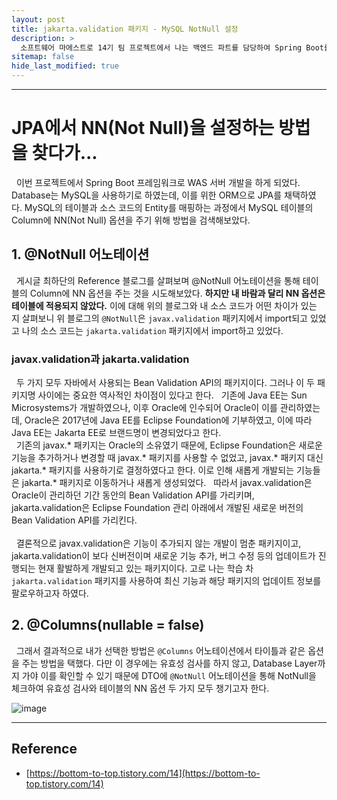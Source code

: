 ```yaml
---
layout: post
title: jakarta.validation 패키지 - MySQL NotNull 설정
description: >
  소프트웨어 마에스트로 14기 팀 프로젝트에서 나는 백엔드 파트를 담당하여 Spring Boot를 통한 WAS 서버 개발을 하게 되었다. WAS 서버를 개발하던 @NotNull 어노테이션을 통해 DTO에 Null 값이 들어오지 않도록 개발하려다 이슈를 발견하고 트러블 슈팅을 작성하게 되었다.
sitemap: false
hide_last_modified: true
---
```


---

# JPA에서 NN(Not Null)을 설정하는 방법을 찾다가...

&nbsp; 이번 프로젝트에서 Spring Boot 프레임워크로 WAS 서버 개발을 하게 되었다. Database는 MySQL을 사용하기로 하였는데, 이를 위한 ORM으로 JPA를 채택하였다. MySQL의 테이블과 소스 코드의 Entity를 매핑하는 과정에서 MySQL 테이블의 Column에 NN(Not Null) 옵션을 주기 위해 방법을 검색해보았다.

## 1. @NotNull 어노테이션

&nbsp; 게시글 최하단의 Reference 블로그를 살펴보며 @NotNull 어노테이션을 통해 테이블의 Column에 NN 옵션을 주는 것을 시도해보았다. **하지만 내 바람과 달리 NN 옵션은 테이블에 적용되지 않았다.** 이에 대해 위의 블로그와 내 소스 코드가 어떤 차이가 있는 지 살펴보니 위 블로그의 `@NotNull`은 `javax.validation` 패키지에서 import되고 있었고 나의 소스 코드는 `jakarta.validation` 패키지에서 import하고 있었다.

### javax.validation과 jakarta.validation

&nbsp; 두 가지 모두 자바에서 사용되는 Bean Validation API의 패키지이다. 그러나 이 두 패키지명 사이에는 중요한 역사적인 차이점이 있다고 한다.
&nbsp; 기존에 Java EE는 Sun Microsystems가 개발하였으나, 이후 Oracle에 인수되어 Oracle이 이를 관리하였는데, Oracle은 2017년에 Java EE를 Eclipse Foundation에 기부하였고, 이에 따라 Java EE는 Jakarta EE로 브랜드명이 변경되었다고 한다.<br>
&nbsp; 기존의 javax.* 패키지는 Oracle의 소유였기 때문에, Eclipse Foundation은 새로운 기능을 추가하거나 변경할 때 javax.* 패키지를 사용할 수 없었고, javax.* 패키지 대신 jakarta.* 패키지를 사용하기로 결정하였다고 한다. 이로 인해 새롭게 개발되는 기능들은 jakarta.* 패키지로 이동하거나 새롭게 생성되었다.
&nbsp; 따라서 javax.validation은 Oracle이 관리하던 기간 동안의 Bean Validation API를 가리키며, jakarta.validation은 Eclipse Foundation 관리 아래에서 개발된 새로운 버전의 Bean Validation API를 가리킨다.<br><br>
&nbsp; 결론적으로 javax.validation은 기능이 추가되지 않는 개발이 멈춘 패키지이고, jakarta.validation이 보다 신버전이며 새로운 기능 추가, 버그 수정 등의 업데이트가 진행되는 현재 활발하게 개발되고 있는 패키지이다. 고로 나는 학습 차 `jakarta.validation` 패키지를 사용하여 최신 기능과 해당 패키지의 업데이트 정보를 팔로우하고자 하였다.

## 2. @Columns(nullable = false)

&nbsp; 그래서 결과적으로 내가 선택한 방법은 `@Columns` 어노테이션에서 타이틀과 같은 옵션을 주는 방법을 택했다. 다만 이 경우에는 유효성 검사를 하지 않고, Database Layer까지 가야 이를 확인할 수 있기 때문에 DTO에 `@NotNull` 어노테이션을 통해 NotNull을 체크하여 유효성 검사와 테이블의 NN 옵션 두 가지 모두 챙기고자 한다.

![image](https://user-images.githubusercontent.com/68031450/251349101-8b6bcd61-f9a6-4ef6-842d-7ee811081e8c.png)


---

## Reference

- [https://bottom-to-top.tistory.com/14](https://bottom-to-top.tistory.com/14)